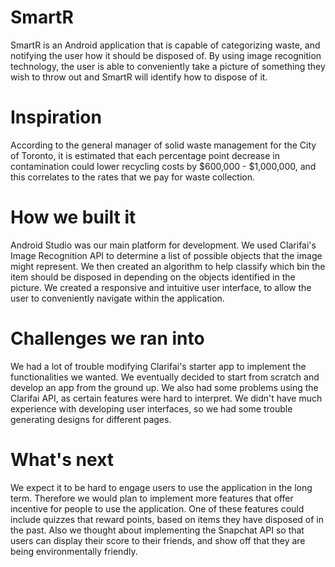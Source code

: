 # SmartR
SmartR is an Android application that is capable of categorizing waste, and notifying the user how it should be disposed of. By using image recognition technology, the user is able to conveniently take a picture of something they wish to throw out and SmartR will identify how to dispose of it.


# Inspiration
According to the general manager of solid waste management for the City of Toronto, it is estimated that each percentage point decrease in contamination could lower recycling costs by $600,000 - $1,000,000, and this correlates to the rates that we pay for waste collection.


# How we built it
Android Studio was our main platform for development. We used Clarifai's Image Recognition API to determine a list of possible objects that the image might represent. We then created an algorithm to help classify which bin the item should be disposed in depending on the objects identified in the picture. We created a responsive and intuitive user interface, to allow the user to conveniently navigate within the application.


# Challenges we ran into
We had a lot of trouble modifying Clarifai's starter app to implement the functionalities we wanted. We eventually decided to start from scratch and develop an app from the ground up. We also had some problems using the Clarifai API, as certain features were hard to interpret. We didn't have much experience with developing user interfaces, so we had some trouble generating designs for different pages.


# What's next
We expect it to be hard to engage users to use the application in the long term. Therefore we would plan to implement more features that offer incentive for people to use the application. One of these features could include quizzes that reward points, based on items they have disposed of in the past. Also we thought about implementing the Snapchat API so that users can display their score to their friends, and show off that they are being environmentally friendly.
